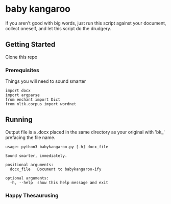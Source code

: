 # baby kangaroo

If you aren't good with big words, just run this script against your document, collect oneself, and
let this script do the drudgery.
## Getting Started

Clone this repo

### Prerequisites

Things you will need to sound smarter

```
import docx
import argparse
from enchant import Dict
from nltk.corpus import wordnet
```


## Running

Output file is a .docx placed in the same directory as your original with 'bk_' prefacing the file name.

```
usage: python3 babykangaroo.py [-h] docx_file

Sound smarter, immediately.

positional arguments:
  docx_file   Document to babykangaroo-ify

optional arguments:
  -h, --help  show this help message and exit

```

### Happy Thesaurusing